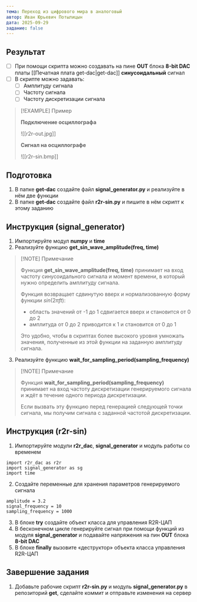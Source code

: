 ```yaml
---
тема: Переход из цифрового мира в аналоговый
автор: Иван Юрьевич Потылицын
дата: 2025-09-29
задание: false
---
```


## Результат

- [ ] При помощи скрипта можно создавать на пине **OUT** блока **8-bit DAC** платы [[Печатная плата get-dac|get-dac]] **синусоидальный** сигнал
- [ ] В скрипте можно задавать:
    - [ ] Амплитуду сигнала
    - [ ] Частоту сигнала
    - [ ] Частоту дискретизации сигнала

> [!EXAMPLE] Пример
> 
> **Подключение осциллографа**
> 
> ![[r2r-out.jpg]]
> 
> **Сигнал на осциллографе**
> 
> ![[r2r-sin.bmp]]

## Подготовка

1. В папке **get-dac** создайте файл **signal_generator.py** и реализуйте в нём две функции
2. В папке **get-dac** создайте файл **r2r-sin.py** и пишите в нём скрипт к этому заданию

## Инструкция (signal_generator)

1. Импортируйте модул **numpy** и **time**
2. Реализуйте функцию **get_sin_wave_amplitude(freq, time)**

> [!NOTE] Примечание
> 
> Функция **get_sin_wave_amplitude(freq, time)** принимает на вход частоту синусоидального сигнала и момент времени, в который нужно определить амплитуду сигнала.
> 
> Функция возвращает сдвинутую вверх и нормализованную форму функции $sin(2 \pi f t)$:
> - область значений от -1 до 1 сдвигается вверх и становится от 0 до 2
> - амплитуда от 0 до 2 приводится к 1 и становится от 0 до 1
> 
> Это удобно, чтобы в скриптах более высокого уровня умножать значения, полученные из этой функции на заданную амплитуду сигнала.

3. Реализуйте функцию **wait_for_sampling_period(sampling_frequency)**

> [!NOTE] Примечание
> 
> Функция **wait_for_sampling_period(sampling_frequency)** принимает на вход частоту дискретизации генерируемого сигнала и ждёт в течение одного периода дискретизации.
> 
> Если вызвать эту функцию перед генерацией следующей точки сигнала, мы получим сигнала с заданной частотой дискретизации.

## Инструкция (r2r-sin)

1. Импортируйте модули **r2r_dac**, **signal_generator** и модуль работы со временем

```
import r2r_dac as r2r
import signal_generator as sg
import time
```

2. Создайте переменные для хранения параметров генерируемого сигнала

```
amplitude = 3.2
signal_frequency = 10
sampling_frequency = 1000
```

3. В блоке **try** создайте объект класса для управления R2R-ЦАП
4. В бесконечном цикле генерируйте сигнал при помощи функций из модуля **signal_generator** и подавайте напряжения на пин **OUT** блока **8-bit DAC**
5. В блоке **finally** вызовите «деструктор» объекта класса управления R2R-ЦАП

## Завершение задания

1. Добавьте рабочие скрипт **r2r-sin.py** и модуль **signal_generator.py** в репозиторий **get**, сделайте коммит и отправьте изменения на сервер
